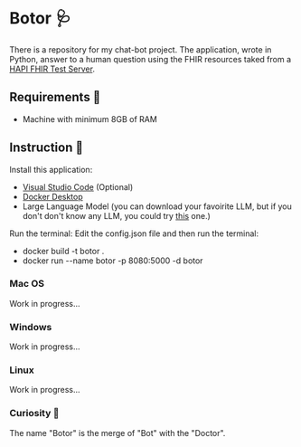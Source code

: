 # Botor 🩺
There is a repository for my chat-bot project. The application, wrote in Python, answer to a human question using the FHIR resources taked from a [HAPI FHIR Test Server](https://hapi.fhir.org/).

## Requirements 📝
- Machine with minimum 8GB of RAM

## Instruction 📖
Install this application:

- [Visual Studio Code](https://code.visualstudio.com/download) (Optional)
- [Docker Desktop](https://www.docker.com/products/docker-desktop/)
- Large Language Model (you can download your favoirite LLM, but if you don't don't know any LLM, you could try [this](https://huggingface.co/TheBloke/Mistral-7B-Instruct-v0.1-GGUF) one.)

Run the terminal:
Edit the config.json file and then run the terminal:

- docker build -t botor .
- docker run --name botor -p 8080:5000 -d botor

### Mac OS
Work in progress...

### Windows
Work in progress...

### Linux
Work in progress...


### Curiosity 🧐
The name "Botor" is the merge of "Bot" with the "Doctor".
